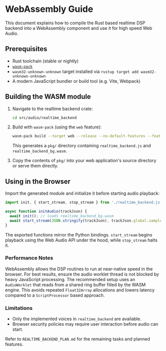 # WebAssembly Guide

This document explains how to compile the Rust based realtime DSP backend into a WebAssembly component and use it for high speed Web Audio.

## Prerequisites

- Rust toolchain (stable or nightly)
- [`wasm-pack`](https://rustwasm.github.io/wasm-pack/installer/)
- `wasm32-unknown-unknown` target installed via `rustup target add wasm32-unknown-unknown`
- A modern JavaScript bundler or build tool (e.g. Vite, Webpack)

## Building the WASM module

1. Navigate to the realtime backend crate:

   ```bash
   cd src/audio/realtime_backend
   ```

2. Build with `wasm-pack` (using the `web` feature):

   ```bash
   wasm-pack build --target web --release --no-default-features --features web
   ```

   This generates a `pkg/` directory containing `realtime_backend.js` and `realtime_backend_bg.wasm`.

3. Copy the contents of `pkg/` into your web application's source directory or serve them directly.

## Using in the Browser

Import the generated module and initialize it before starting audio playback:

```javascript
import init, { start_stream, stop_stream } from './realtime_backend.js';

async function initAudio(trackJson) {
  await init(); // loads realtime_backend_bg.wasm
  await start_stream(JSON.stringify(trackJson), trackJson.global.sample_rate);
}
```

The exported functions mirror the Python bindings. `start_stream` begins playback using the Web Audio API under the hood, while `stop_stream` halts it.

### Performance Notes

WebAssembly allows the DSP routines to run at near-native speed in the browser. For best results, ensure the audio worklet thread is not blocked by heavy JavaScript processing. The recommended setup uses an `AudioWorklet` that reads from a shared ring buffer filled by the WASM engine. This avoids repeated `Float32Array` allocations and lowers latency compared to a `ScriptProcessor` based approach.

### Limitations

- Only the implemented voices in `realtime_backend` are available.
- Browser security policies may require user interaction before audio can start.

Refer to `REALTIME_BACKEND_PLAN.md` for the remaining tasks and planned features.

